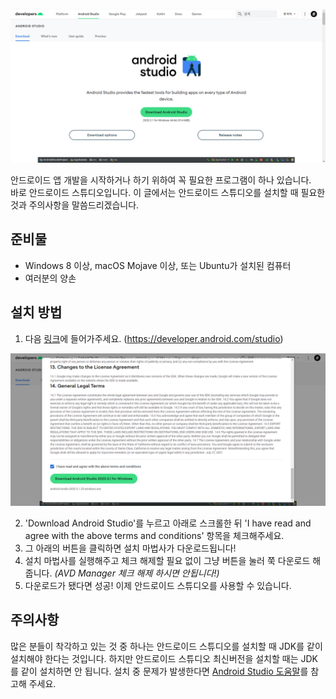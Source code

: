 ![Android Studio Website](/assets/img/asWebsite.png)

안드로이드 앱 개발을 시작하거나 하기 위하여 꼭 필요한 프로그램이 하나 있습니다.  
바로 안드로이드 스튜디오입니다. 이 글에서는 안드로이드 스튜디오를 설치할 때 필요한 것과 주의사항을 말씀드리겠습니다.  

## 준비물
 - Windows 8 이상, macOS Mojave 이상, 또는 Ubuntu가 설치된 컴퓨터
 - 여러분의 양손

## 설치 방법
1. 다음 [링크](https://developer.android.com/studio)에 들어가주세요. (https://developer.android.com/studio)  

![Android Studio License Agreement Page](/assets/img/asAgreement.png)

2. 'Download Android Studio'를 누르고 아래로 스크롤한 뒤 'I have read and agree with the above terms and conditions' 항목을 체크해주세요.
3. 그 아래의 버튼을 클릭하면 설치 마법사가 다운로드됩니다!  
4. 설치 마법사를 실행해주고 체크 해제할 필요 없이 그냥 버튼을 눌러 쭉 다운로드 해줍니다. *(AVD Manager 체크 해제 하시면 안됩니다!)*  
5. 다운로드가 됐다면 성공! 이제 안드로이드 스튜디오를 사용할 수 있습니다.

## 주의사항
많은 분들이 착각하고 있는 것 중 하나는 안드로이드 스튜디오를 설치할 때 JDK를 같이 설치해야 한다는 것입니다. 하지만 안드로이드 스튜디오 최신버전을 설치할 때는 JDK를 같이 설치하면 안 됩니다. 설치 중 문제가 발생한다면 [Android Studio 도움말](https://developer.android.com/docs)를 참고해 주세요.